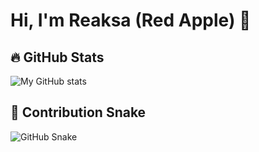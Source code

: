 # Hi, I'm Reaksa (Red Apple) 👋

## 🔥 GitHub Stats
![My GitHub stats](https://github-readme-stats.vercel.app/api?username=chornsokreaksa&show_icons=true&theme=radical)

## 🐍 Contribution Snake
![GitHub Snake](https://github.com/chornsokreaksa/chornsokreaksa/blob/output/github-contribution-grid-snake.svg)
